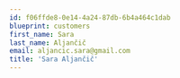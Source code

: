 ```yaml
---
id: f06ffde8-0e14-4a24-87db-6b4a464c1dab
blueprint: customers
first_name: Sara
last_name: Aljančič
email: aljancic.sara@gmail.com
title: 'Sara Aljančič'
---
```

